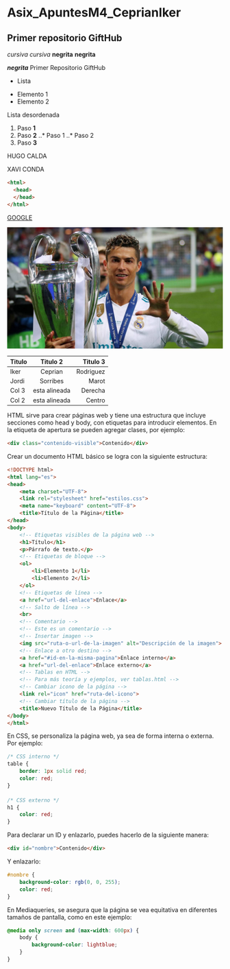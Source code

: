 # Asix_ApuntesM4_CeprianIker
## Primer repositorio GiftHub
*cursiva*  _cursiva_
**negrita**  __negrita__

**_negrita_**
Primer Repositorio GiftHub

* Lista

+ Elemento 1
+ Elemento 2

Lista desordenada 
1. Paso **1**
2. Paso **2**
..* Paso 1
..* Paso 2
3. Paso **3**

HUGO CALDA

XAVI CONDA

```html
<html>
  <head>
  </head>
</html>
```
[GOOGLE](http://www.google.com "Click Aqui")

![El Bicho](1527180943_971132_1527370360_noticia_normal.jpg "5 Champions")


| Titulo | Titulo 2 | Titulo 3 |
|--------|:---------:|----------:|
| Iker   | Ceprian  | Rodriguez |
| Jordi  | Sorribes | Marot     |
| Col 3  | esta alineada| Derecha |
| Col 2  | esta alineada| Centro |





HTML sirve para crear páginas web y tiene una estructura que incluye secciones como head y body, con etiquetas para introducir elementos. En la etiqueta de apertura se pueden agregar clases, por ejemplo:
```html
<div class="contenido-visible">Contenido</div>
```
Crear un documento HTML básico se logra con la siguiente estructura:
```html
<!DOCTYPE html>
<html lang="es">
<head>
    <meta charset="UTF-8">
    <link rel="stylesheet" href="estilos.css">
    <meta name="keyboard" content="UTF-8">
    <title>Título de la Página</title>
</head>
<body>
    <!-- Etiquetas visibles de la página web -->
    <h1>Título</h1>
    <p>Párrafo de texto.</p>
    <!-- Etiquetas de bloque -->
    <ol>
        <li>Elemento 1</li>
        <li>Elemento 2</li>
    </ol>
    <!-- Etiquetas de línea -->
    <a href="url-del-enlace">Enlace</a>
    <!-- Salto de línea -->
    <br>
    <!-- Comentario -->
    <!-- Este es un comentario -->
    <!-- Insertar imagen -->
    <img src="ruta-o-url-de-la-imagen" alt="Descripción de la imagen">
    <!-- Enlace a otro destino -->
    <a href="#id-en-la-misma-pagina">Enlace interno</a>
    <a href="url-del-enlace">Enlace externo</a>
    <!-- Tablas en HTML -->
    <!-- Para más teoría y ejemplos, ver tablas.html -->
    <!-- Cambiar icono de la página -->
    <link rel="icon" href="ruta-del-icono">
    <!-- Cambiar título de la página -->
    <title>Nuevo Título de la Página</title>
</body>
</html>
```
En CSS, se personaliza la página web, ya sea de forma interna o externa. Por ejemplo:
```css
/* CSS interno */
table {
    border: 1px solid red;
    color: red;
}

/* CSS externo */
h1 {
    color: red;
}
```
Para declarar un ID y enlazarlo, puedes hacerlo de la siguiente manera:
```html
<div id="nombre">Contenido</div>
```
Y enlazarlo:
```css
#nombre {
    background-color: rgb(0, 0, 255);
    color: red;
}
```
En Mediaqueries, se asegura que la página se vea equitativa en diferentes tamaños de pantalla, como en este ejemplo:
```css
@media only screen and (max-width: 600px) {
    body {
        background-color: lightblue;
    }
}
```
